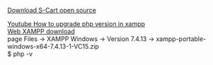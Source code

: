 

[Download S-Cart open source](https://s-cart.org/en/download.html)  




[Youtube How to upgrade php version in xampp](https://www.youtube.com/watch?v=75tzlkJphwQ&ab_channel=TSDurjoy)   
[Web XAMPP download](https://sourceforge.net/projects/xampp/)   
page Files  ->  XAMPP Windows -> Version 7.4.13 -> xampp-portable-windows-x64-7.4.13-1-VC15.zip      
$ php -v    




